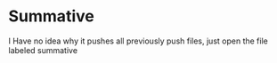 # Summative
I Have no idea why it pushes all previously push files, just open the file labeled summative
